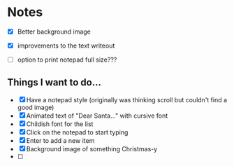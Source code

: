 # Notes

- [x] Better background image
- [x] improvements to the text writeout
- [ ] option to print notepad full size???


## Things I want to do...

- [x] Have a notepad style (originally was thinking scroll but couldn't find a good image)
- [x] Animated text of "Dear Santa..." with cursive font
- [x] Childish font for the list
- [x] Click on the notepad to start typing
- [x] Enter to add a new item
- [x] Background image of something Christmas-y
- [ ] 
  